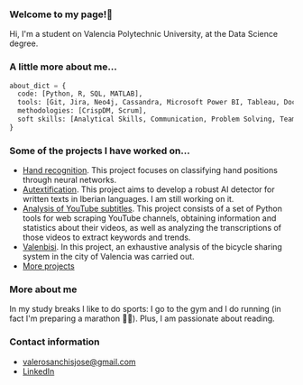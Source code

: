 ### Welcome to my page!👋

Hi, I'm a student on Valencia Polytechnic University, at the Data Science degree.

### A little more about me...  

```python
about_dict = {
  code: [Python, R, SQL, MATLAB],
  tools: [Git, Jira, Neo4j, Cassandra, Microsoft Power BI, Tableau, Docker],
  methodologies: [CrispDM, Scrum],
  soft skills: [Analytical Skills, Communication, Problem Solving, Teamwork]
}
```

### Some of the projects I have worked on...

- [Hand recognition](https://github.com/jose-valero-sanchis/hand-recognition). This project focuses on classifying hand positions through neural networks.
- [Autextification](https://github.com/jose-valero-sanchis/autextification). This project aims to develop a robust AI detector for written texts in Iberian languages. I am still working on it.
- [Analysis of YouTube subtitles](https://github.com/jose-valero-sanchis/Analysis-of-YouTube-subtitles). This project consists of a set of Python tools for web scraping YouTube channels, obtaining information and statistics about their videos, as well as analyzing the transcriptions of those videos to extract keywords and trends.
- [Valenbisi](https://github.com/jose-valero-sanchis/valenbisi). In this project, an exhaustive analysis of the bicycle sharing system in the city of Valencia was carried out.
- [More projects](https://www.linkedin.com/in/jose-valero-sanchis/details/projects/)

### More about me

In my study breaks I like to do sports: I go to the gym and I do running (in fact I'm preparing a marathon 🏃🥇). Plus, I am passionate about reading.

### Contact information

- valerosanchisjose@gmail.com
- [LinkedIn](https://www.linkedin.com/in/jose-valero-sanchis)
